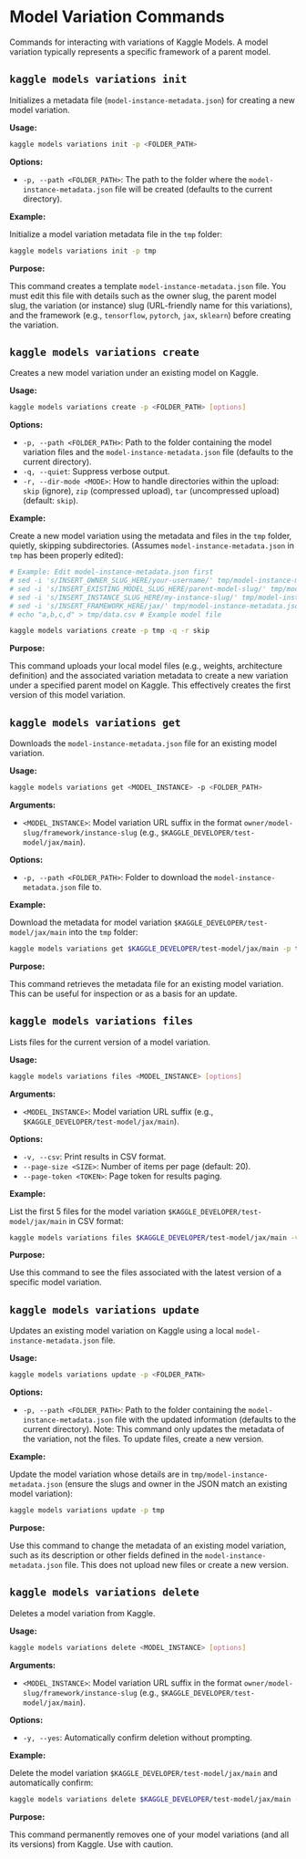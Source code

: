 # Model Variation Commands

Commands for interacting with variations of Kaggle Models. A model variation typically represents a specific framework of a parent model.

## `kaggle models variations init`

Initializes a metadata file (`model-instance-metadata.json`) for creating a new model variation.

**Usage:**

```bash
kaggle models variations init -p <FOLDER_PATH>
```

**Options:**

*   `-p, --path <FOLDER_PATH>`: The path to the folder where the `model-instance-metadata.json` file will be created (defaults to the current directory).

**Example:**

Initialize a model variation metadata file in the `tmp` folder:

```bash
kaggle models variations init -p tmp
```

**Purpose:**

This command creates a template `model-instance-metadata.json` file. You must edit this file with details such as the owner slug, the parent model slug, the variation (or instance) slug (URL-friendly name for this variations), and the framework (e.g., `tensorflow`, `pytorch`, `jax`, `sklearn`) before creating the variation.

## `kaggle models variations create`

Creates a new model variation under an existing model on Kaggle.

**Usage:**

```bash
kaggle models variations create -p <FOLDER_PATH> [options]
```

**Options:**

*   `-p, --path <FOLDER_PATH>`: Path to the folder containing the model variation files and the `model-instance-metadata.json` file (defaults to the current directory).
*   `-q, --quiet`: Suppress verbose output.
*   `-r, --dir-mode <MODE>`: How to handle directories within the upload: `skip` (ignore), `zip` (compressed upload), `tar` (uncompressed upload) (default: `skip`).

**Example:**

Create a new model variation using the metadata and files in the `tmp` folder, quietly, skipping subdirectories. (Assumes `model-instance-metadata.json` in `tmp` has been properly edited):

```bash
# Example: Edit model-instance-metadata.json first
# sed -i 's/INSERT_OWNER_SLUG_HERE/your-username/' tmp/model-instance-metadata.json
# sed -i 's/INSERT_EXISTING_MODEL_SLUG_HERE/parent-model-slug/' tmp/model-instance-metadata.json
# sed -i 's/INSERT_INSTANCE_SLUG_HERE/my-instance-slug/' tmp/model-instance-metadata.json
# sed -i 's/INSERT_FRAMEWORK_HERE/jax/' tmp/model-instance-metadata.json
# echo "a,b,c,d" > tmp/data.csv # Example model file

kaggle models variations create -p tmp -q -r skip
```

**Purpose:**

This command uploads your local model files (e.g., weights, architecture definition) and the associated variation metadata to create a new variation under a specified parent model on Kaggle. This effectively creates the first version of this model variation.

## `kaggle models variations get`

Downloads the `model-instance-metadata.json` file for an existing model variation.

**Usage:**

```bash
kaggle models variations get <MODEL_INSTANCE> -p <FOLDER_PATH>
```

**Arguments:**

*   `<MODEL_INSTANCE>`: Model variation URL suffix in the format `owner/model-slug/framework/instance-slug` (e.g., `$KAGGLE_DEVELOPER/test-model/jax/main`).

**Options:**

*   `-p, --path <FOLDER_PATH>`: Folder to download the `model-instance-metadata.json` file to.

**Example:**

Download the metadata for model variation `$KAGGLE_DEVELOPER/test-model/jax/main` into the `tmp` folder:

```bash
kaggle models variations get $KAGGLE_DEVELOPER/test-model/jax/main -p tmp
```

**Purpose:**

This command retrieves the metadata file for an existing model variation. This can be useful for inspection or as a basis for an update.

## `kaggle models variations files`

Lists files for the current version of a model variation.

**Usage:**

```bash
kaggle models variations files <MODEL_INSTANCE> [options]
```

**Arguments:**

*   `<MODEL_INSTANCE>`: Model variation URL suffix (e.g., `$KAGGLE_DEVELOPER/test-model/jax/main`).

**Options:**

*   `-v, --csv`: Print results in CSV format.
*   `--page-size <SIZE>`: Number of items per page (default: 20).
*   `--page-token <TOKEN>`: Page token for results paging.

**Example:**

List the first 5 files for the model variation `$KAGGLE_DEVELOPER/test-model/jax/main` in CSV format:

```bash
kaggle models variations files $KAGGLE_DEVELOPER/test-model/jax/main -v --page-size 5
```

**Purpose:**

Use this command to see the files associated with the latest version of a specific model variation.

## `kaggle models variations update`

Updates an existing model variation on Kaggle using a local `model-instance-metadata.json` file.

**Usage:**

```bash
kaggle models variations update -p <FOLDER_PATH>
```

**Options:**

*   `-p, --path <FOLDER_PATH>`: Path to the folder containing the `model-instance-metadata.json` file with the updated information (defaults to the current directory). Note: This command only updates the metadata of the variation, not the files. To update files, create a new version.

**Example:**

Update the model variation whose details are in `tmp/model-instance-metadata.json` (ensure the slugs and owner in the JSON match an existing model variation):

```bash
kaggle models variations update -p tmp
```

**Purpose:**

Use this command to change the metadata of an existing model variation, such as its description or other fields defined in the `model-instance-metadata.json` file. This does not upload new files or create a new version.

## `kaggle models variations delete`

Deletes a model variation from Kaggle.

**Usage:**

```bash
kaggle models variations delete <MODEL_INSTANCE> [options]
```

**Arguments:**

*   `<MODEL_INSTANCE>`: Model variation URL suffix in the format `owner/model-slug/framework/instance-slug` (e.g., `$KAGGLE_DEVELOPER/test-model/jax/main`).

**Options:**

*   `-y, --yes`: Automatically confirm deletion without prompting.

**Example:**

Delete the model variation `$KAGGLE_DEVELOPER/test-model/jax/main` and automatically confirm:

```bash
kaggle models variations delete $KAGGLE_DEVELOPER/test-model/jax/main -y
```

**Purpose:**

This command permanently removes one of your model variations (and all its versions) from Kaggle. Use with caution.

